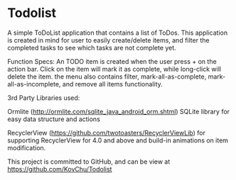 # Todolist

A simple ToDoList application that contains a list of ToDos. This application is created
in mind for user to easily create/delete items, and filter the completed tasks to see which tasks are not complete yet.

Function Specs:
An TODO item is created when the user press + on the action bar.
Click on the item will mark it as complete, while long-click will delete the item.
the menu also contains filter, mark-all-as-complete, mark-all-as-incomplete, and remove all items functionality.

3rd Party Libraries used:

Ormlite
(http://ormlite.com/sqlite_java_android_orm.shtml)
SQLite library for easy data structure and actions

RecyclerView
(https://github.com/twotoasters/RecyclerViewLib)
for supporting RecyclerView for 4.0 and above and build-in animations on item modification.

This project is committed to GitHub, and can be view at
https://github.com/KovChu/Todolist